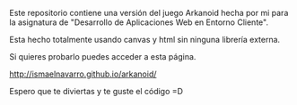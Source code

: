 Este repositorio contiene una versión del juego Arkanoid hecha por mi para la asignatura de 
"Desarrollo de Aplicaciones Web en Entorno Cliente".

Esta hecho totalmente usando canvas y html sin ninguna librería externa.

Si quieres probarlo puedes acceder a esta página.

http://ismaelnavarro.github.io/arkanoid/

Espero que te diviertas y te guste el código =D
